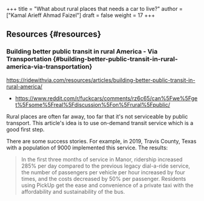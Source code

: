 +++
title = "What about rural places that needs a car to live?"
author = ["Kamal Arieff Ahmad Faizel"]
draft = false
weight = 17
+++

## Resources {#resources}


### Building better public transit in rural America - Via Transportation {#building-better-public-transit-in-rural-america-via-transportation}

<https://ridewithvia.com/resources/articles/building-better-public-transit-in-rural-america/>

-   <https://www.reddit.com/r/fuckcars/comments/rz6c65/can%5Fwe%5Fget%5Fsome%5Freal%5Fdiscussion%5Fon%5Frural%5Fpublic/>

Rural places are often far away, too far that it's not serviceable by public transport. This article's idea is to use on-demand transit service which is a good first step.

There are some success stories. For example, in 2019, Travis County, Texas with a population of 9000 implemented this service. The results:

> In the first three months of service in Manor, ridership increased 285% per day compared to the previous legacy dial-a-ride service, the number of passengers per vehicle per hour increased by four times, and the costs decreased by 50% per passenger. Residents using PickUp get the ease and convenience of a private taxi with the affordability and sustainability of the bus.
